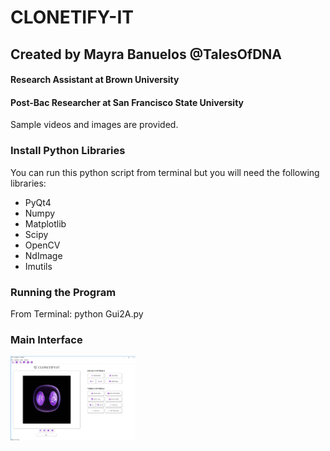 # CLONETIFY-IT

## Created by Mayra Banuelos @TalesOfDNA
#### Research Assistant at Brown University
#### Post-Bac Researcher at San Francisco State University

   Sample videos and images are provided.

### Install Python Libraries
You can run this python script from terminal but you will need the following libraries: 
  - PyQt4
  - Numpy
  - Matplotlib
  - Scipy 
  - OpenCV
  - NdImage
  - Imutils 

### Running the Program

From Terminal: python Gui2A.py 

### Main Interface 

<img src="images/1.png"
      alt="Home Screen"
      style="float: left; margin-right: 10px;"
      width="200"/>





